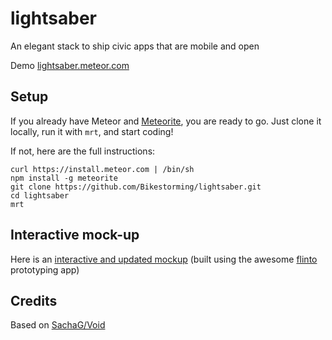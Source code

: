 lightsaber
==========

An elegant stack to ship civic apps that are mobile and open

Demo [lightsaber.meteor.com](http://lightsaber.meteor.com)

## Setup

If you already have Meteor and [Meteorite](https://github.com/oortcloud/meteorite/), you are ready to go. Just clone it locally, run it with `mrt`, and start coding!

If not, here are the full instructions:

```
curl https://install.meteor.com | /bin/sh
npm install -g meteorite
git clone https://github.com/Bikestorming/lightsaber.git
cd lightsaber
mrt
```

## Interactive mock-up

Here is an [interactive and updated mockup](https://www.flinto.com/p/7a2b99f0)  (built using the awesome [flinto](https://www.flinto.com) prototyping app)

## Credits
Based on [SachaG/Void](https://github.com/SachaG/Void)
